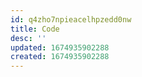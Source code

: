```yaml
---
id: q4zho7npieacelhpzedd0nw
title: Code
desc: ''
updated: 1674935902288
created: 1674935902288
---
```

